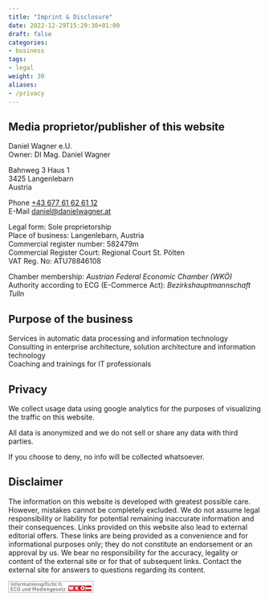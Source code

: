 ```yaml
---
title: "Imprint & Disclosure"
date: 2022-12-29T15:29:30+01:00
draft: false
categories:
- business
tags:
- legal
weight: 30
aliases:
- /privacy
---
```


## Media proprietor/publisher of this website

Daniel Wagner e.U. \
Owner: DI Mag. Daniel Wagner

Bahnweg 3 Haus 1 \
3425 Langenlebarn \
Austria

Phone [+43 677 61 62 61 12](tel:+4367761626112) \
E-Mail [daniel@danielwagner.at](mailto:daniel@danielwagner.at)

Legal form: Sole proprietorship \
Place of business: Langenlebarn, Austria \
Commercial register number: 582479m \
Commercial Register Court: Regional Court St. Pölten \
VAT Reg. No: ATU78846108

Chamber membership: _Austrian Federal Economic Chamber (WKÖ)_ \
Authority according to ECG (E-Commerce Act): _Bezirkshauptmannschaft Tulln_

## Purpose of the business 
Services in automatic data processing and information technology \
Consulting in enterprise architecture, solution architecture and information technology \
Coaching and trainings for IT professionals

## Privacy
We collect usage data using google analytics for the purposes of visualizing the traffic on this website.

All data is anonymized and we do not sell or share any data with third parties.

If you choose to deny, no info will be collected whatsoever.

## Disclaimer
The information on this website is developed with greatest possible care. However, mistakes cannot be completely excluded. We do not assume legal responsibility or liability for potential remaining inaccurate information and their consequences. Links provided on this website also lead to external editorial offers. These links are being provided as a convenience and for informational purposes only; they do not constitute an endorsement or an approval by us. We bear no responsibility for the accuracy, legality or content of the external site or for that of subsequent links. Contact the external site for answers to questions regarding its content.

[![ECG ](ecg.webp#center)](https://www.wkoecg.at/Ecg.aspx?FirmaID=961a03fa-ef08-4827-854d-85fed0463c35&_ga=2.161793212.1888238834.1672323723-832547914.1654253026&_gl=1*1qlqecd*_ga*ODMyNTQ3OTE0LjE2NTQyNTMwMjY.*_ga_4YHGVSN5S4*MTY3MjM1NjY0Ni4yNy4xLjE2NzIzNTY4NDcuNTcuMC4w)
